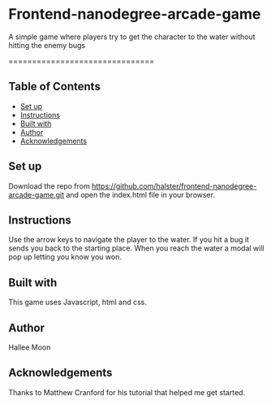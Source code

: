 # Frontend-nanodegree-arcade-game
A simple game where players try to get the character to the water without hitting the enemy bugs

===============================
## Table of Contents
* [Set up](#setup)
* [Instructions](#instructions)
* [Built with](#builtWith)
* [Author](#author)  
* [Acknowledgements](#Acknowledgements)

## Set up
Download the repo from https://github.com/halster/frontend-nanodegree-arcade-game.git and open the index.html file in your browser.  

## Instructions
Use the arrow keys to navigate the player to the water.  If you hit a bug it sends you back to the starting place.  When you reach the water a modal will pop up letting you know you won.  

## Built with
This game uses Javascript, html and css.

## Author
Hallee Moon

## Acknowledgements
Thanks to Matthew Cranford for his tutorial that helped me get started.  
